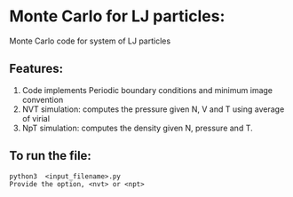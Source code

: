 

# Monte Carlo for LJ particles:

Monte Carlo code for system of LJ particles 

## Features:

1. Code implements Periodic boundary conditions and minimum image convention
2. NVT simulation: computes the pressure given N, V and T using average of virial
3. NpT simulation: computes the density given N, pressure and T.

## To run the file:

```
python3  <input_filename>.py
Provide the option, <nvt> or <npt>
```

